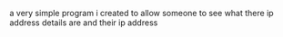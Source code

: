a very simple program i created to allow someone to see what there ip address details are and their ip address
